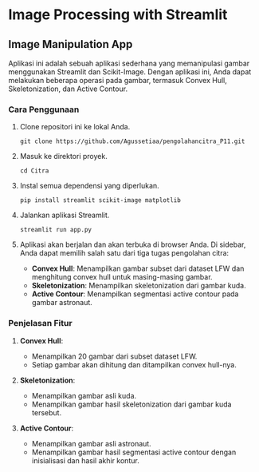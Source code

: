 
# Image Processing with Streamlit

## Image Manipulation App

Aplikasi ini adalah sebuah aplikasi sederhana yang memanipulasi gambar menggunakan Streamlit dan Scikit-Image. Dengan aplikasi ini, Anda dapat melakukan beberapa operasi pada gambar, termasuk Convex Hull, Skeletonization, dan Active Contour.

### Cara Penggunaan

1. Clone repositori ini ke lokal Anda.
   ```shell
   git clone https://github.com/Agussetiaa/pengolahancitra_P11.git
   ```

2. Masuk ke direktori proyek.
   ```shell
   cd Citra
   ```

3. Instal semua dependensi yang diperlukan.
   ```shell
   pip install streamlit scikit-image matplotlib
   ```

4. Jalankan aplikasi Streamlit.
   ```shell
   streamlit run app.py
   ```

5. Aplikasi akan berjalan dan akan terbuka di browser Anda. Di sidebar, Anda dapat memilih salah satu dari tiga tugas pengolahan citra:
   - **Convex Hull**: Menampilkan gambar subset dari dataset LFW dan menghitung convex hull untuk masing-masing gambar.
   - **Skeletonization**: Menampilkan skeletonization dari gambar kuda.
   - **Active Contour**: Menampilkan segmentasi active contour pada gambar astronaut.

### Penjelasan Fitur

1. **Convex Hull**: 
   - Menampilkan 20 gambar dari subset dataset LFW.
   - Setiap gambar akan dihitung dan ditampilkan convex hull-nya.

2. **Skeletonization**:
   - Menampilkan gambar asli kuda.
   - Menampilkan gambar hasil skeletonization dari gambar kuda tersebut.

3. **Active Contour**:
   - Menampilkan gambar asli astronaut.
   - Menampilkan gambar hasil segmentasi active contour dengan inisialisasi dan hasil akhir kontur.

